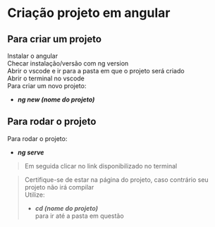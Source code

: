 # Criação projeto em angular

## Para criar um projeto

Instalar o angular <br>
Checar instalação/versão com ng version<br>
Abrir o vscode e ir para a pasta em que o projeto será criado<br>
Abrir o terminal no vscode<br>
Para criar um novo projeto: <br>
+ **_ng new (nome do projeto)_**<br>

## Para rodar o projeto

Para rodar o projeto: <br>
+ **_ng serve_**<br>
 >Em seguida clicar no link disponibilizado no terminal<br>
  
 >Certifique-se de estar na página do projeto, caso contrário seu projeto não irá compilar<br>
 >Utilize: <br>
 > + **_cd (nome do projeto)_**<br>
 > para ir até a pasta em questão<br>
  
  
